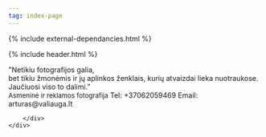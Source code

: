 ```yaml
---
tag: index-page
---
```


<html>
  <head>
    <meta charset="UTF-8">
    <meta name="google" content="notranslate" />  
    <title>{{site.title}}</title>
      {% include external-dependancies.html %}
      <link rel="stylesheet" type="text/css" href="/css/index-page-stylesheet.css">  
      <link rel="stylesheet" href="https://cdnjs.cloudflare.com/ajax/libs/animate.css/3.5.2/animate.min.css">
<style>
span {  
  cursor: pointer;
}
#images img { 
  display: none; 
  max-width:100%;
}
#images #original { 
  display: block; 
}
span:hover{
  background:;
  color: white;    
  opacity: 1.0;

}    
.img-container-1 {
    position: fixed;
    height:100vh;
    z-index:-1;
    opacity:0;
    no-repeat center center fixed;
    background: url() no-repeat center center fixed;
    background-size: cover;
}
.img-container-2 {
    position: fixed;
    height:100vh;
    z-index:-2;
    opacity:0;
    background: url() no-repeat center center fixed;
    background-size: cover;
}

</style>
      
  </head>
<body>

{% include header.html %}

<div class="container-fluid ">    
    <div class="row">
    <div class="col-xs-12 img-container-1"></div>
    </div>
    <div class="row">
    <div class="col-xs-12 img-container-2"></div>
    </div>
    <div class="row">
        <div class="interactive-text col-xs-11 col-xs-offset-1 ">
        <span class="int_txt string-1 tlt" id="hover_1" >"Netikiu fotografijos galia,<br></span>
        <span class="int_txt string-2" id="hover_2"> bet tikiu žmonėmis ir jų aplinkos ženklais,</span>
        <span class="int_txt string-3" id="hover_3"> kurių atvaizdai lieka nuotraukose.</span>
        <span class="int_txt string-4" id="hover_4"> Jaučiuosi viso to dalimi.”</span>
        </div>
    </div>
    <div class="row">
        <div class="info-text col-xs-11 col-xs-offset-1">
            <a style="font-weight:400; font-size:13px;">Asmeninė ir reklamos fotografija</a>
            <a>Tel: +37062059469</a>
            <a>Email: arturas@valiauga.lt</a>
        
        </div>
    </div>
    
    
</div>
<script src="https://cdnjs.cloudflare.com/ajax/libs/textillate/0.4.0/jquery.textillate.min.js"></script>
<script src="https://cdnjs.cloudflare.com/ajax/libs/lettering.js/0.7.0/jquery.lettering.min.js"></script>
<script>
  $('.tlt').textillate({
              in: {
                  effect: 'fadeIn'
              }      
          });
</script>
<script>
  $(document).ready(function(){
      $('.img-container-2').css('background-image', 'url("/assets/index-images/hover_0.jpg")');
       $('.img-container-2').stop(true,true).fadeTo(500,1);
          $('span').hover(
              function(){
                var thisId = $(this).attr('id');
                 $('.img-container-2').stop(true,true).fadeTo(500,0);  
                 $('.img-container-1').stop(true,true).css('background-image', 'url("/assets/index-images/' + thisId + '.jpg")');
                   $('.img-container-1').stop(true,true).fadeTo(500,1);
              },
              function(){
                  $('.img-container-1').stop(true,true).fadeTo(500,0);
                  $('.img-container-2').stop(true,true).fadeTo(500,1);
              }
        );
//      $('#hover_1').hover(function(){
//      $(this).fadeTo(500,0.1);
//      });
      
      });
</script>

  </body>

